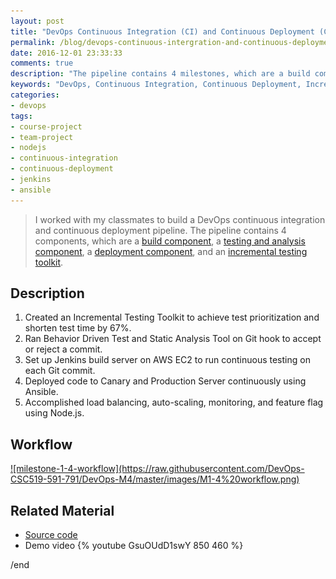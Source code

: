 ```yaml
---
layout: post
title: "DevOps Continuous Integration (CI) and Continuous Deployment (CD) Pipeline"
permalink: /blog/devops-continuous-intergration-and-continuous-deployment-pipeline
date: 2016-12-01 23:33:33
comments: true
description: "The pipeline contains 4 milestones, which are a build component, a testing and analysis component, a deployment component, and an incremental testing toolkit."
keywords: "DevOps, Continuous Integration, Continuous Deployment, Incremental Testing Toolkit, Node.js, AWS EC2, Jenkins, Ansible, mocha, ESlint, Redis, Monitoring, Auto-scaling, Load Balancing, Canary Release, Feature Flag"
categories:
- devops
tags:
- course-project
- team-project
- nodejs
- continuous-integration
- continuous-deployment
- jenkins
- ansible
---
```


> I worked with my classmates to build a DevOps continuous integration and continuous deployment pipeline. The pipeline contains 4 components, which are a [build component](https://github.com/DevOps-CSC519-591-791/DevOps-M1), a [testing and analysis component](https://github.com/DevOps-CSC519-591-791/DevOps-M2), a [deployment component](https://github.com/DevOps-CSC519-591-791/DevOps-M3), and an [incremental testing toolkit](https://github.com/DevOps-CSC519-591-791/DevOps-M4).

## Description

1. Created an Incremental Testing Toolkit to achieve test prioritization and shorten test time by 67%.
2. Ran Behavior Driven Test and Static Analysis Tool on Git hook to accept or reject a commit.
3. Set up Jenkins build server on AWS EC2 to run continuous testing on each Git commit.
4. Deployed code to Canary and Production Server continuously using Ansible.
5. Accomplished load balancing, auto-scaling, monitoring, and feature flag using Node.js.

## Workflow

<a href="https://raw.githubusercontent.com/DevOps-CSC519-591-791/DevOps-M4/master/images/M1-4%20workflow.png" class="swipebox" rel="gallery" title="milestone-1-4-workflow">
![milestone-1-4-workflow](https://raw.githubusercontent.com/DevOps-CSC519-591-791/DevOps-M4/master/images/M1-4%20workflow.png)
</a>

## Related Material

* <u><a href="https://github.com/DevOps-CSC519-591-791" target="_blank">Source code</a></u>
* Demo video
{% youtube GsuOUdD1swY 850 460 %}


/end
